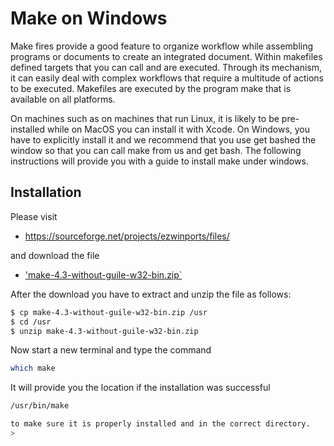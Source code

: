 # Make on Windows

Make fires provide a good feature to organize workflow while
assembling programs or documents to create an integrated document.
Within makefiles defined targets that you can call and are executed.
Through its mechanism, it can easily deal with complex workflows that
require a multitude of actions to be executed. Makefiles are executed
by the program make that is available on all platforms. 

On machines such as on machines that run Linux, it is likely to be
pre-installed while on MacOS you can install it with Xcode. On
Windows, you have to explicitly install it and we recommend that you
use get bashed the window so that you can call make from us and get
bash. The following instructions will provide you with a guide to install
make under windows.

## Installation

Please visit

* <https://sourceforge.net/projects/ezwinports/files/>

and download the file 

* ['make-4.3-without-guile-w32-bin.zip`](https://sourceforge.net/projects/ezwinports/files/make-4.3-without-guile-w32-bin.zip/download)

After the download you have to extract and unzip the file as follows:

```bash
$ cp make-4.3-without-guile-w32-bin.zip /usr
$ cd /usr
$ unzip make-4.3-without-guile-w32-bin.zip
```

Now start a new terminal and type the command

```bash
which make
```
It will provide you the location if the installation was successful

```bash
/usr/bin/make

to make sure it is properly installed and in the correct directory.
>
